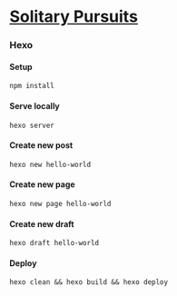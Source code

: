 # [Solitary Pursuits](https://blog.anirudha.dev)


### Hexo 

#### Setup

```
npm install
```

#### Serve locally

```
hexo server
```

#### Create new post

```
hexo new hello-world
```

#### Create new page

```
hexo new page hello-world
```

#### Create new draft

```
hexo draft hello-world
```


#### Deploy

```
hexo clean && hexo build && hexo deploy
```



